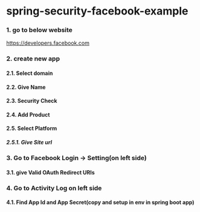# spring-security-facebook-example

### 1. go to below website
https://developers.facebook.com

### 2. create new app
#### 2.1. Select domain
#### 2.2. Give Name
#### 2.3. Security Check
#### 2.4. Add Product
#### 2.5. Select Platform
##### 2.5.1. Give Site url

### 3. Go to Facebook Login -> Setting(on left side)
#### 3.1. give Valid OAuth Redirect URIs


### 4. Go to Activity Log on left side
#### 4.1. Find App Id and App Secret(copy and setup in env in spring boot app)

